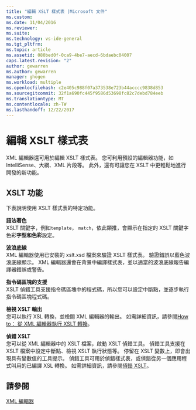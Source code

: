 ```yaml
---
title: "編輯 XSLT 樣式表 |Microsoft 文件"
ms.custom: 
ms.date: 11/04/2016
ms.reviewer: 
ms.suite: 
ms.technology: vs-ide-general
ms.tgt_pltfrm: 
ms.topic: article
ms.assetid: 080bed0f-0ca9-4be7-aecd-6bdaebc04007
caps.latest.revision: "2"
author: gewarren
ms.author: gewarren
manager: ghogen
ms.workload: multiple
ms.openlocfilehash: c2e405c988f07a373538e723b44acccc9838d853
ms.sourcegitcommit: 32f1a690fc445f9586d53698fc82c7debd784eeb
ms.translationtype: MT
ms.contentlocale: zh-TW
ms.lasthandoff: 12/22/2017
---
```

# <a name="editing-xslt-style-sheets"></a>編輯 XSLT 樣式表
XML 編輯器還可用於編輯 XSLT 樣式表。 您可利用預設的編輯器功能，如 IntelliSense、大綱、XML 片段等。 此外，還有可讓您在 XSLT 中更輕鬆地進行開發的新功能。  
  
## <a name="xslt-features"></a>XSLT 功能  
 下表說明使用 XSLT 樣式表的特定功能。  
  
 **語法著色**  
 XSLT 關鍵字，例如`template`， `match`，依此類推，會顯示在指定的 XSLT 關鍵字色彩**字型和色彩**設定。  
  
 **波浪底線**  
 XML 編輯器使用已安裝的 xslt.xsd 檔案來驗證 XSLT 樣式表。 驗證錯誤以藍色波浪底線顯示。 XML 編輯器還會在背景中編譯樣式表，並以適當的波浪底線報告編譯器錯誤或警告。  
  
 **指令碼區塊的支援**  
 XSLT 偵錯工具支援指令碼區塊中的程式碼，所以您可以設定中斷點，並逐步執行指令碼區塊程式碼。  
  
 **檢視 XSLT 輸出**  
 您可以執行 XSL 轉換，並檢閱 XML 編輯器的輸出。 如需詳細資訊，請參閱[How to： 從 XML 編輯器執行 XSLT 轉換](../xml-tools/how-to-execute-an-xslt-transformation-from-the-xml-editor.md)。  
  
 **偵錯 XSLT**  
 您可以從 XML 編輯器中的 XSLT 檔案，啟動 XSLT 偵錯工具。 偵錯工具支援在 XSLT 檔案中設定中斷點、檢視 XSLT 執行狀態等。 停留在 XSLT 變數上，即會出現具有變數值的工具提示。 偵錯工具可用於偵錯樣式表，或偵錯從另一個應用程式叫用的已編譯 XSL 轉換。 如需詳細資訊，請參閱[偵錯 XSLT](../xml-tools/debugging-xslt.md)。  
  
## <a name="see-also"></a>請參閱  
 [XML 編輯器](../xml-tools/xml-editor.md)